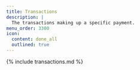 ```yaml
---
title: Transactions
description: |
  The transactions making up a specific payment.
menu_order: 3300
icon:
  content: done_all
  outlined: true
---
```


{% include transactions.md %}
